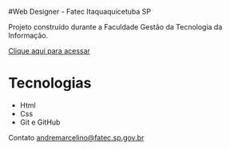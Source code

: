 #Web Designer - Fatec Itaquaquicetuba SP


Projeto construído durante a Faculdade Gestão da Tecnologia da Informação.

[Clique aqui para acessar](https://github.com/Andremarcelino779)

# Tecnologias

- Html
- Css
- Git e GitHub

Contato
andremarcelino@fatec.sp.gov.br
